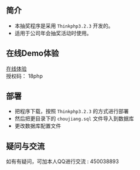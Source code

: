 ﻿## 简介

* 本抽奖程序是采用 `Thinkphp3.2.3` 开发的。
* 适用于公司年会抽奖活动时使用。

## 在线Demo体验
[在线体验](http://choujiang.18php.com)   
授权码： 18php

## 部署
* 把程序下载，按照 `Thinkphp3.2.3` 的方式进行部署
* 然后把更目录下的 `choujiang.sql` 文件导入到数据库
* 更改数据库配置文件

## 疑问与交流
如有有疑问，可加本人QQ进行交流 : 450038893
